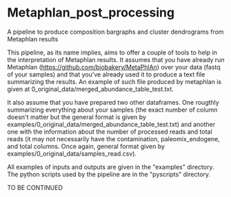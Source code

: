 # Metaphlan_post_processing
A pipeline to produce composition bargraphs and cluster dendrograms from Metaphlan results

This pipeline, as its name implies, aims to offer a couple of tools to help in the interpretation of Metaphlan results.
It assumes that you have already run Metaphlan (https://github.com/biobakery/MetaPhlAn) over your data (fastq of your samples)
and that you've already used it to produce a text file summarizing the results. An example of such file produced by metaphlan is
given at 0_original_data/merged_abundance_table_test.txt.

It also assume that you have prepared two other dataframes. One rougthly summarizing everything about your samples (the exact number
of column doesn't matter but the general format is given by examples/0_original_data/merged_abundance_table_test.txt) and another one with the
information about the number of processed reads and total reads (it may not necessarily have the contamination, paleomix_endogene, and
total columns. Once again, general format given by examples/0_original_data/samples_read.csv).

All examples of inputs and outputs are given in the "examples" directory. The python scripts used by the pipeline are in the "pyscripts"
directory.

TO BE CONTINUED
